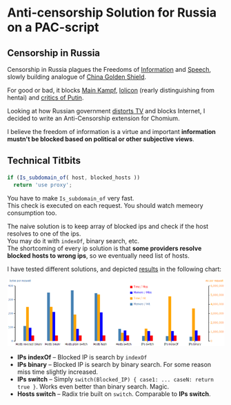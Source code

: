 # Anti-censorship Solution for Russia on a PAC-script

## Censorship in Russia

Censorship in Russia plagues the Freedoms of
[Information](https://en.wikipedia.org/wiki/Freedom_of_information) and [Speech](https://en.wikipedia.org/wiki/Freedom_of_speech),
slowly building analogue of [China Golden Shield](https://en.wikipedia.org/wiki/Golden_Shield_Project).  

For good or bad, it blocks
[Main Kampf](https://en.wikipedia.org/wiki/Mein_Kampf),
[lolicon](https://en.wikipedia.org/wiki/Lolicon) (rearly distinguishing from hentai) and
[critics of Putin](http://www.reuters.com/article/2014/03/13/us-russia-internet-idUSBREA2C21L20140313).

Looking at how Russian government [distorts TV](https://therussianreader.wordpress.com/2015/11/22/russian-truckers-strike-dagestan/) and blocks Internet, I decided to write an Anti-Censorship extension for Chomium.

I believe the freedom of information is a virtue and important __information mustn't be blocked based on political or other subjective views__.

## Technical Titbits

```javascript
if (Is_subdomain_of( host, blocked_hosts ))
  return 'use proxy';
```

You have to make `Is_subdomain_of` very fast.  
This check is executed on each request. You should watch memeory consumption too.

The naive solution is to keep array of blocked ips and check if the host resolves to one of the ips.  
You may do it with `indexOf`, binary search, etc.  
The shortcoming of every ip solution is that __some providers resolve blocked hosts to wrong ips__, so we eventually need list of hosts.

I have tested different solutions, and depicted [results](./benchmark/Output.txt) in the following chart:

![Host Lookup Chart: Time-Memory, Hits-Misses](./chart/host-lookup-chart.png)

* __IPs indexOf__ – Blocked IP is search by `indexOf`
* __IPs binary__  – Blocked IP is search by binary search. For some reason miss time slightly increased.
* __IPs switch__  – Simply `switch(Blocked_IP) { case1: ... caseN: return true }`. Works even better than binary search. Magic.
* __Hosts switch__ – Radix trie built on `switch`. Comparable to __IPs switch__.
